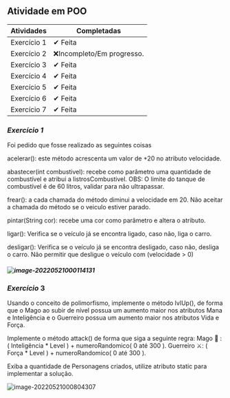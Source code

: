 ## Atividade em POO

| Atividades  | Completadas               |
| ----------- | ------------------------- |
| Exercício 1 | ✔ Feita                   |
| Exercício 2 | ❌Incompleto/Em progresso. |
| Exercício 3 | ✔ Feita                   |
| Exercício 4 | ✔ Feita                   |
| Exercício 5 | ✔ Feita                   |
| Exercício 6 | ✔ Feita                   |
| Exercício 7 | ✔ Feita                   |



### *Exercício 1*

Foi pedido que fosse realizado as seguintes coisas 

acelerar(): este método acrescenta um valor de 20 no atributo velocidade.

 abastecer(int combustivel): recebe como parâmetro uma quantidade de combustível e atribui a listrosCombustivel. OBS O limite do tanque de combustível é de 60 litros, validar para não ultrapassar.

 frear(): a cada chamada do método diminui a velocidade em 20. Não aceitar a chamada do método se o veiculo estiver parado. 

pintar(String cor): recebe uma cor como parâmetro e altera o atributo. 

ligar(): Verifica se o veículo já se encontra ligado, caso não, liga o carro. 

desligar(): Verifica se o veículo já se encontra desligado, caso não, desliga o carro. Não permitir que desligue o veículo com (velocidade > 0

##### ![image-20220521000114131](C:\Users\LHAA\AppData\Roaming\Typora\typora-user-images\image-20220521000114131.png)

### *Exercício* 3  

Usando o conceito de polimorfismo, implemente o método lvlUp(), de forma que o Mago ao subir de nível possua um aumento maior nos atributos Mana e Inteligência e o Guerreiro possua um aumento maior nos atributos Vida e Força. 

 Implemente o método attack() de forma que siga a seguinte regra: Mago 🧹 : ( Inteligência * Level ) + numeroRandomico( 0 até 300 ). Guerreiro ⚔: ( Força * Level ) + numeroRandomico( 0 até 300 ).

 Exiba a quantidade de Personagens criados, utilize atributo static para implementar a solução.

![image-20220521000804307](C:\Users\LHAA\AppData\Roaming\Typora\typora-user-images\image-20220521000804307.png)
